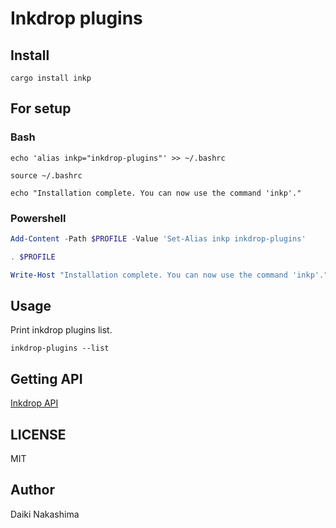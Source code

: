 # Inkdrop plugins

## Install

```shell
cargo install inkp
```

## For setup

### Bash

```shell
echo 'alias inkp="inkdrop-plugins"' >> ~/.bashrc

source ~/.bashrc

echo "Installation complete. You can now use the command 'inkp'."
```

### Powershell

```powershell
Add-Content -Path $PROFILE -Value 'Set-Alias inkp inkdrop-plugins'

. $PROFILE

Write-Host "Installation complete. You can now use the command 'inkp'."
```

## Usage

Print inkdrop plugins list.

```shell
inkdrop-plugins --list
```

## Getting API

[Inkdrop API](https://api.inkdrop.app/v1/packages?page=0&sort=majority)

## LICENSE

MIT

## Author

Daiki Nakashima
